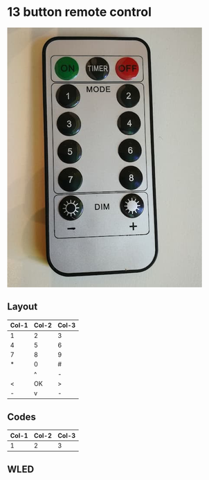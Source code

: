 # 13 button remote control

![](../13b-1.jpg)

## Layout

Col-1 | Col-2 | Col-3
--- | --- | ---
1 | 2 | 3
4 | 5 | 6
7 | 8 | 9
\* | 0 | #
    | ^ | \- 
\< | OK | \>
\- | v | \- 

## Codes

Col-1 | Col-2 | Col-3
--- | --- | ---
1 | 2 | 3

## WLED 

